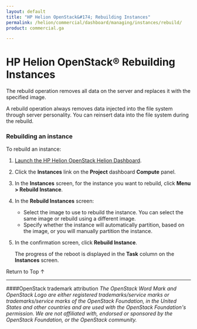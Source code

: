```yaml
---
layout: default
title: "HP Helion OpenStack&#174; Rebuilding Instances"
permalink: /helion/commercial/dashboard/managing/instances/rebuild/
product: commercial.ga

---
```

<!--UNDER REVISION-->

<script>

function PageRefresh {
onLoad="window.refresh"
}

PageRefresh();

</script>

<!--
<p style="font-size: small;"> <a href="/helion/commercial/ga1/install/">&#9664; PREV</a> | <a href="/helion/commercial/ga1/install-overview/">&#9650; UP</a> | <a href="/helion/commercial/ga1/">NEXT &#9654;</a> </p>
-->

# HP Helion OpenStack&#174; Rebuilding Instances

The rebuild operation removes all data on the server and replaces it with the specified image. </p>

A rebuild operation always removes data injected into the file system through server personality. You can reinsert data into the file system during the rebuild. </p>

### Rebuilding an instance ###

To rebuild an instance:</p>

1. [Launch the HP Helion OpenStack Helion Dashboard](/helion/openstack/dashboard/login/).

2. Click the <strong>Instances</strong> link on the <strong>Project</strong> dashboard <strong>Compute</strong> panel.</p>

3. In the <strong>Instances</strong> screen, for the instance you want to rebuild, click <strong>Menu &gt; Rebuild Instance</strong>.</p>

4. In the <strong>Rebuild Instances</strong> screen:</p>

	* Select the image to use to rebuild the instance. You can select the same image or rebuild using a different image.</li>
	* Specify whether the instance will automatically partition, based on the image, or you will manually partition the instance.</li>

5. In the confirmation screen, click <strong>Rebuild Instance</strong>.</p>

	The progress of the reboot is displayed in the <strong>Task</strong> column on the <strong>Instances</strong> screen.</p>

<a href="#top" style="padding:14px 0px 14px 0px; text-decoration: none;"> Return to Top &#8593; </a>


----
####OpenStack trademark attribution
*The OpenStack Word Mark and OpenStack Logo are either registered trademarks/service marks or trademarks/service marks of the OpenStack Foundation, in the United States and other countries and are used with the OpenStack Foundation's permission. We are not affiliated with, endorsed or sponsored by the OpenStack Foundation, or the OpenStack community.*